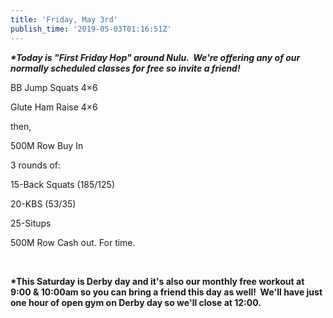 ```yaml
---
title: 'Friday, May 3rd'
publish_time: '2019-05-03T01:16:51Z'
---
```


***\*Today is "First Friday Hop" around Nulu.  We're offering any of our
normally scheduled classes for free so invite a friend!***

BB Jump Squats 4×6

Glute Ham Raise 4×6

then,

500M Row Buy In

3 rounds of:

15-Back Squats (185/125)

20-KBS (53/35)

25-Situps

500M Row Cash out. For time.

 

**\*This Saturday is Derby day and it's also our monthly free workout at
9:00 & 10:00am so you can bring a friend this day as well!  We'll have
just one hour of open gym on Derby day so we'll close at 12:00.**
